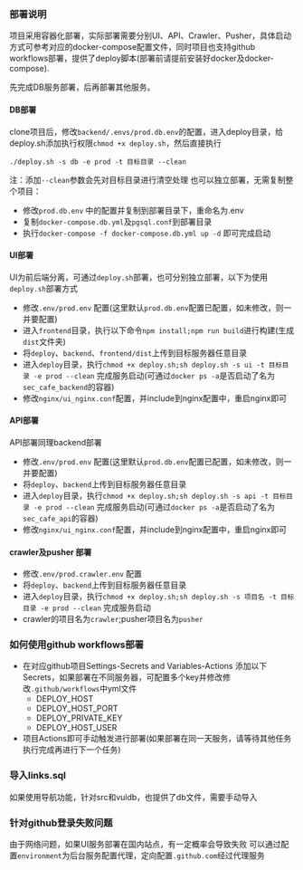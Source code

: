 
### 部署说明
项目采用容器化部署，实际部署需要分别UI、API、Crawler、Pusher，具体启动方式可参考对应的docker-compose配置文件，同时项目也支持github workflows部署，提供了deploy脚本(部署前请提前安装好docker及docker-compose).

先完成DB服务部署，后再部署其他服务。

#### DB部署
clone项目后，修改`backend/.envs/prod.db.env`的配置，进入deploy目录，给deploy.sh添加执行权限`chmod +x deploy.sh`，然后直接执行
```
./deploy.sh -s db -e prod -t 目标目录 --clean
```
注：添加`--clean`参数会先对目标目录进行清空处理
也可以独立部署，无需复制整个项目：
* 修改`prod.db.env` 中的配置并复制到部署目录下，重命名为.env
* 复制`docker-compose.db.yml`及`pgsql.conf`到部署目录
* 执行`docker-compose -f docker-compose.db.yml up -d` 即可完成启动

#### UI部署
UI为前后端分离，可通过`deploy.sh`部署，也可分别独立部署，以下为使用`deploy.sh`部署方式
* 修改`.env/prod.env` 配置(这里默认`prod.db.env`配置已配置，如未修改，则一并要配置)
* 进入`frontend`目录，执行以下命令`npm install;npm run build`进行构建(生成`dist`文件夹)
* 将`deploy`、`backend`、`frontend/dist`上传到目标服务器任意目录
* 进入`deploy`目录，执行`chmod +x deploy.sh;sh deploy.sh -s ui -t 目标目录 -e prod --clean` 完成服务启动(可通过`docker ps -a`是否启动了名为`sec_cafe_backend`的容器)
* 修改`nginx/ui_nginx.conf`配置，并include到nginx配置中，重启nginx即可

#### API部署
API部署同理backend部署
* 修改`.env/prod.env` 配置(这里默认`prod.db.env`配置已配置，如未修改，则一并要配置)
* 将`deploy`、`backend`上传到目标服务器任意目录
* 进入`deploy`目录，执行`chmod +x deploy.sh;sh deploy.sh -s api -t 目标目录 -e prod --clean` 完成服务启动(可通过`docker ps -a`是否启动了名为`sec_cafe_api`的容器)
* 修改`nginx/ui_nginx.conf`配置，并include到nginx配置中，重启nginx即可

#### crawler及pusher 部署
* 修改`.env/prod.crawler.env` 配置
* 将`deploy`、`backend`上传到目标服务器任意目录
* 进入`deploy`目录，执行`chmod +x deploy.sh;sh deploy.sh -s 项目名 -t 目标目录 -e prod --clean` 完成服务启动
* crawler的项目名为`crawler`;pusher项目名为`pusher`


### 如何使用github workflows部署
* 在对应github项目Settings-Secrets and Variables-Actions 添加以下Secrets，如果部署在不同服务器，可配置多个key并修改修改`.github/workflows`中yml文件
  * DEPLOY_HOST
  * DEPLOY_HOST_PORT
  * DEPLOY_PRIVATE_KEY
  * DEPLOY_HOST_USER
* 项目Actions即可手动触发进行部署(如果部署在同一天服务，请等待其他任务执行完成再进行下一个任务)


### 导入links.sql
如果使用导航功能，针对src和vuldb，也提供了db文件，需要手动导入


### 针对github登录失败问题
由于网络问题，如果UI服务部署在国内站点，有一定概率会导致失败
可以通过配置`environment`为后台服务配置代理，定向配置`.github.com`经过代理服务